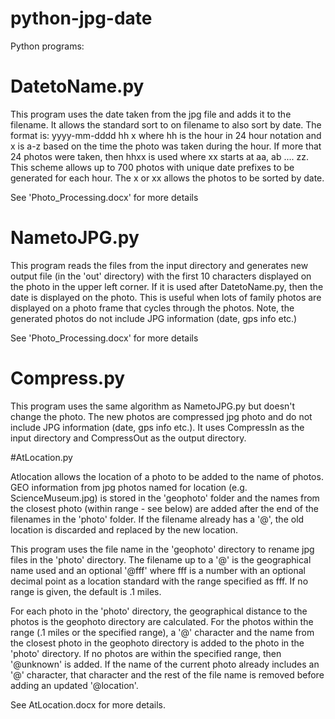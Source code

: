 # python-jpg-date
Python programs: 

# DatetoName.py
This program uses the date taken from the jpg file and adds it to the filename. It allows the standard sort to on filename to also sort by date. The format is:
yyyy-mm-dddd hh x
where hh is the hour in 24 hour notation and x is a-z based on the time the photo was taken during the hour. If more that 24 photos were taken, then hhxx is used where xx starts at aa, ab .... zz. This scheme allows up to 700 photos with unique date prefixes to be generated for each hour. The x or xx allows the photos to be sorted by date.

See 'Photo_Processing.docx' for more details


# NametoJPG.py
This program reads the files from the input directory and generates new output file (in the 'out' directory) with the first 10 characters displayed on the photo in the upper left corner. If it is used after DatetoName.py, then the date is displayed on the photo. This is useful when lots of family photos are displayed on a photo frame that cycles through the photos. Note, the generated photos do not include JPG information (date, gps info etc.)

See 'Photo_Processing.docx' for more details

# Compress.py
This program uses the same algorithm as NametoJPG.py but doesn't change the photo. The new photos are compressed jpg photo and do not include JPG information (date, gps info etc.). It uses CompressIn as the input directory and CompressOut as the output directory.

#AtLocation.py

Atlocation allows the location of a photo to be added to the name of photos. GEO information from jpg photos named for location (e.g. ScienceMuseum.jpg) is stored in the 'geophoto' folder and the names from the closest photo (within range - see below) are added after the end of the filenames in the 'photo' folder. If the filename already has a '@', the old location is discarded and replaced by the new location.

This program uses the file name in the 'geophoto' directory to rename jpg files in the 'photo' directory. The filename up to a '@' is the geographical name used and an optional '@fff' where fff is a number with an optional decimal point as a location standard with the range specified as fff. If no range is given, the default is .1 miles. 

For each photo in the 'photo' directory, the geographical distance to the photos is the geophoto directory are calculated. For the photos within the range (.1 miles or the specified range), a '@' character and the name from the closest photo in the geophoto directory is added to the photo in the 'photo' directory. If no photos are within the specified range, then '@unknown' is added. If the name of the current photo already includes an '@' character, that character and the rest of the file name is removed before adding an updated '@location'.

See AtLocation.docx for more details.



